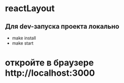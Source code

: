 # reactLayout

## Для dev-запуска проекта локально

- make install
- make start

# откройте в браузере http://localhost:3000
